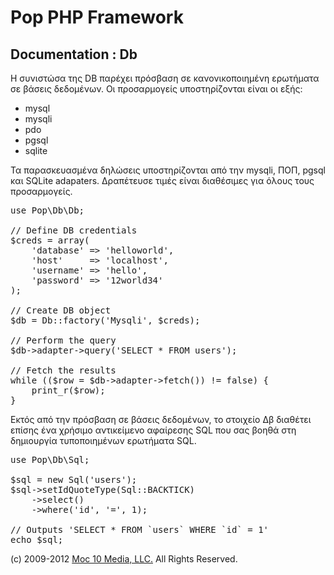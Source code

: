 Pop PHP Framework
=================

Documentation : Db
------------------

Η συνιστώσα της DB παρέχει πρόσβαση σε κανονικοποιημένη ερωτήματα σε βάσεις δεδομένων. Οι προσαρμογείς υποστηρίζονται είναι οι εξής:


* mysql
* mysqli
* pdo
* pgsql
* sqlite

Τα παρασκευασμένα δηλώσεις υποστηρίζονται από την mysqli, ΠΟΠ, pgsql και SQLite adapaters. Δραπέτευσε τιμές είναι διαθέσιμες για όλους τους προσαρμογείς.


<pre>
use Pop\Db\Db;

// Define DB credentials
$creds = array(
    'database' => 'helloworld',
    'host'     => 'localhost',
    'username' => 'hello',
    'password' => '12world34'
);

// Create DB object
$db = Db::factory('Mysqli', $creds);

// Perform the query
$db->adapter->query('SELECT * FROM users');

// Fetch the results
while (($row = $db->adapter->fetch()) != false) {
    print_r($row);
}
</pre>

Εκτός από την πρόσβαση σε βάσεις δεδομένων, το στοιχείο Δβ διαθέτει επίσης ένα χρήσιμο αντικείμενο αφαίρεσης SQL που σας βοηθά στη δημιουργία τυποποιημένων ερωτήματα SQL.


<pre>
use Pop\Db\Sql;

$sql = new Sql('users');
$sql->setIdQuoteType(Sql::BACKTICK)
    ->select()
    ->where('id', '=', 1);

// Outputs 'SELECT * FROM `users` WHERE `id` = 1'
echo $sql;
</pre>

(c) 2009-2012 [Moc 10 Media, LLC.](http://www.moc10media.com) All Rights Reserved.
